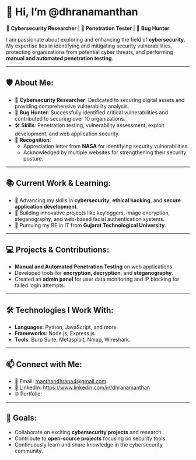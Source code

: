 # 👋 Hi, I’m **@dhranamanthan**

🔐 **Cybersecurity Researcher** | 🔎 **Penetration Tester** | 🐞 **Bug Hunter**

I am passionate about exploring and enhancing the field of **cybersecurity**. My expertise lies in identifying and mitigating security vulnerabilities, protecting organizations from potential cyber threats, and performing **manual and automated penetration testing**.

---

## 🛡️ About Me:
- 🌟 **Cybersecurity Researcher**: Dedicated to securing digital assets and providing comprehensive vulnerability analysis.
- 🐞 **Bug Hunter**: Successfully identified critical vulnerabilities and contributed to securing over 10 organizations.
- 🛠️ **Skills**: Penetration testing, vulnerability assessment, exploit development, and web application security.
- 🏅 **Recognition**:
  - Appreciation letter from **NASA** for identifying security vulnerabilities.
  - Acknowledged by multiple websites for strengthening their security posture.

---

## 📚 Current Work & Learning:
- 🌱 Advancing my skills in **cybersecurity**, **ethical hacking**, and **secure application development**.
- 🚀 Building innovative projects like keyloggers, image encryption, steganography, and web-based facial authentication systems.
- 📖 Pursuing my BE in IT from **Gujarat Technological University**.

---

## 💻 Projects & Contributions:
- **Manual and Automated Penetration Testing** on web applications.
- Developed tools for **encryption, decryption**, and **steganography**.
- Created an **admin panel** for user data monitoring and IP blocking for failed login attempts.

---

## 🛠️ Technologies I Work With:
- **Languages**: Python, JavaScript, and more.
- **Frameworks**: Node.js, Express.js.
- **Tools**: Burp Suite, Metasploit, Nmap, Wireshark.

---

## 📫 Connect with Me:
- 💌 Email: [manthandhrana4@gmail.com](mailto:manthandhrana4@gmail.com)
- 🔗 LinkedIn: https://www.linkedin.com/in/dhranamanthan
- 🌐 Portfolio: 

---

## 🌟 Goals:
- Collaborate on exciting **cybersecurity projects** and research.
- Contribute to **open-source projects** focusing on security tools.
- Continuously learn and share knowledge in the cybersecurity community.
